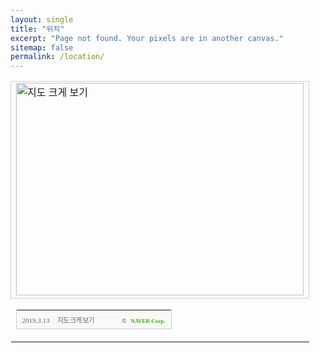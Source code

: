 ```yaml
---
layout: single
title: "위치"
excerpt: "Page not found. Your pixels are in another canvas."
sitemap: false
permalink: /location/
---
```


<table cellpadding="0" cellspacing="0" width="462">
 <tr>
  <td style="border:1px solid #cecece;">
  <a href="https://map.naver.com/?searchCoord=e893fcf166f33c6ea8e639720f5e884e48ca26bc2dfd0ee840698c3ccc3f3816&query=66eR7J2A66y866%2B867CV&tab=1&lng=b3246658312a9d1edda0b38fa23bb147&mapMode=1&mpx=3e270b5524068d189a19ab83691de88dc4e65d13d4e6949fffe48766179fb544efdecf185977d13cf1b29df11a1cfde7&lat=2287348b4c19d64f57f81c4c51f0f09c&dlevel=14&enc=b64&menu=location&__fromRestorer=true" target="_blank">
    <img src="http://prt.map.naver.com/mashupmap/print?key=p1552434051305_1383075588" width="460" height="340" alt="지도 크게 보기" title="지도 크게 보기" border="0" style="vertical-align:top;"/></a>
    </td> 
    </tr> 
    <tr> 
    <td> 
    <table cellpadding="0" cellspacing="0" width="100%"> <tr> <td height="30" bgcolor="#f9f9f9" align="left" style="padding-left:9px; border-left:1px solid #cecece; border-bottom:1px solid #cecece;"> 
    <span style="font-family: tahoma; font-size: 11px; color:#666;">2019.3.13</span>&nbsp;<span style="font-size: 11px; color:#e5e5e5;">|</span>&nbsp;<a style="font-family: dotum,sans-serif; font-size: 11px; color:#666; text-decoration: none; letter-spacing: -1px;" href="https://map.naver.com/?searchCoord=e893fcf166f33c6ea8e639720f5e884e48ca26bc2dfd0ee840698c3ccc3f3816&query=66eR7J2A66y866%2B867CV&tab=1&lng=b3246658312a9d1edda0b38fa23bb147&mapMode=1&mpx=3e270b5524068d189a19ab83691de88dc4e65d13d4e6949fffe48766179fb544efdecf185977d13cf1b29df11a1cfde7&lat=2287348b4c19d64f57f81c4c51f0f09c&dlevel=14&enc=b64&menu=location&__fromRestorer=true" target="_blank">지도 크게 보기</a> </td> <td width="98" bgcolor="#f9f9f9" align="right" style="text-align:right; padding-right:9px; border-right:1px solid #cecece; border-bottom:1px solid #cecece;"> <span style="float:right;"><span style="font-size:9px; font-family:Verdana, sans-serif; color:#444;">&copy;&nbsp;</span>&nbsp;<a style="font-family:tahoma; font-size:9px; font-weight:bold; color:#2db400; text-decoration:none;" href="http://www.nhncorp.com" target="_blank">NAVER Corp.</a>
  </span> 
  </td> 
  </tr> 
  </table> 
  </td> 
  </tr> 
  </table>